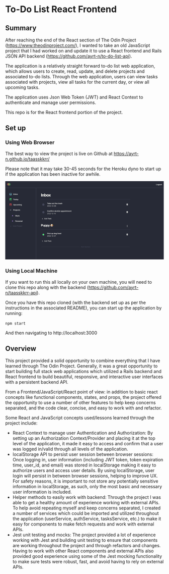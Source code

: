# To-Do List React Frontend

## Summary
After reaching the end of the React section of The Odin Project (https://www.theodinproject.com/), I wanted to take an old JavaScript project that I had worked on and update it to use a React frontend and Rails JSON API backend (https://github.com/ayrt-n/to-do-list-api).

The application is a relatively straight forward to-do list web application, which allows users to create, read, update, and delete projects and associated to-do lists. Through the web application, users can view tasks associated with projects, view all tasks for the current day, or view all upcoming tasks. 

The application uses Json Web Token (JWT) and React Context to authenticate and manage user permissions.

This repo is for the React frontend portion of the project.

## Set up
### Using Web Browser

The best way to view the project is live on Github at https://ayrt-n.github.io/taasskkrr/

Please note that it may take 30-45 seconds for the Heroku dyno to start up if the application has been inactive for awhile.

![homepage](/src/assets/images/hero-main.png)

### Using Local Machine
If you want to run this all locally on your own machine, you will need to clone this repo along with the backend (https://github.com/ayrt-n/taasskkrr-api).

Once you have this repo cloned (with the backend set up as per the instructions in the associated README), you can start up the application by running:

```npm start```

And then navigating to http://localhost:3000

## Overview
This project provided a solid opportunity to combine everything that I have learned through The Odin Project. Generally, it was a great opportunity to start building full stack web applications which utilized a Rails backend and React frontend to build beautiful, responsive, and interactive user interfaces with a persistent backend API.

From a Frontend/JavaScript/React point of view: in addition to basic react concepts like functional components, states, and props, the project offered the opportunity to use a number of other features to help keep concerns separated, and the code clear, concise, and easy to work with and refactor.

Some React and JavaScript concepts used/lessons learned through the project include:
- React Context to manage user Authentication and Authorization: By setting up an Authorization Context/Provider and placing it at the top level of the application, it made it easy to access and confirm that a user was logged in/valid through all levels of the application.
- localStorage API to persist user session between browser sessions: Once logging in, user information (including JWT token, token expiration time, user_id, and email) was stored in localStorage making it easy to authorize users and access user details. By using localStorage, user login will persist in between browser sessions, helping to improve UX. For safety reasons, it is important to not store any potentially sensitive information in localStorage, as such, only the most basic and necessary user information is included.
- Helper methods to easily work with backend: Through the project I was able to get a healthy amount of experience working with external APIs. To help avoid repeating myself and keep concerns separated, I created a number of services which could be imported and utilized throughout the application (userService, authService, tasksService, etc.) to make it easy for components to make fetch requests and work with external APIs.
- Jest unit testing and mocks: The project provided a lot of experience working with Jest and building unit testing to ensure that components are working throughout the project and through refactors and changes. Having to work with other React components and external APIs also provided good experience using some of the Jest mocking functionality to make sure tests were robust, fast, and avoid having to rely on external APIs. 
